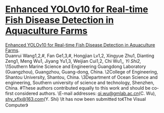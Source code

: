 # [Enhanced YOLOv10 for Real-time Fish Disease Detection in Aquaculture Farms]()


[Enhanced YOLOv10 for Real-time Fish Disease Detection in Aquaculture Farms]().\
Duanrui Wang1,2,#, Fan Ge1,3,#, Hongjian Lv1,2, Xingyue Zhu1, Dianting Zeng1, Meng Wu1, Jiyang Yu1,3, Weijian Cui1,2, Chi Wu1,*, Yi Shi2,*
\1Southern Marine Science and Engineering Guangdong Laboratory (Guangzhou), Guangzhou, Guang-dong, China.
\2College of Engineering, Shantou University, Shantou, China.
\3Department of Ocean Science and engineering, Southern university of science and   technology, Shenzhen, China.
\#These authors contributed equally to this work and should be co-first considered authors.
\E-mail addresses: qi.wu@gmlab.ac.cn(C. Wu), shy_xflx@163.com(Y. Shi)
\It has now been submitted to《The Visual Computer》



